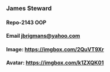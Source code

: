 ### James Steward

#### Repo-2143 OOP

#### Email jbrigmans@yahoo.com

#### Image: https://imgbox.com/2QuVT9Xr
 
#### Avatar: https://imgbox.com/k1ZXQK01 


